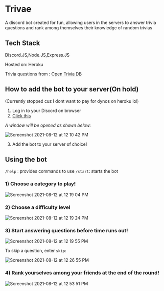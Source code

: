 # Trivae

A discord bot created for fun, allowing users in the servers to answer trivia questions and rank among themselves their knowledge of random trivias

## Tech Stack
Discord.JS,Node.JS,Express.JS

Hosted on: Heroku

Trivia questions from : <a href="https://opentdb.com"> Open Trivia DB</a>

## How to add the bot to your server(On hold)
(Currently stopped cuz I dont want to pay for dynos on heroku lol)

1) Log in to your Discord on browser
2) <a href="https://discord.com/login?redirect_to=%2Foauth2%2Fauthorize%3Fclient_id%3D855850720782581761%26scope%3Dbot%2Bapplications.commands">Click this</a>

<i>A window will be opened as shown below:</i>

 ![Screenshot 2021-08-12 at 12 10 42 PM](https://user-images.githubusercontent.com/65228562/129137140-7bd14795-1e39-433e-a1f2-ac169d51c4e4.png)

3) Add the bot to your server of choice!

## Using the bot

`/help` : provides commands to use
`/start`: starts the bot

### 1) Choose a category to play!
 
![Screenshot 2021-08-12 at 12 19 04 PM](https://user-images.githubusercontent.com/65228562/129137689-19c0cdda-e896-4744-be98-134ea930d6f8.png)

### 2) Choose a difficulty level
 
![Screenshot 2021-08-12 at 12 19 24 PM](https://user-images.githubusercontent.com/65228562/129137711-e4991953-1592-49d6-bba2-979df2954482.png)

### 3) Start answering questions before time runs out!

 ![Screenshot 2021-08-12 at 12 19 55 PM](https://user-images.githubusercontent.com/65228562/129137740-502dde10-8034-4ac0-a5d2-9fb1f04926ab.png)

 To skip a question, enter `skip`:
 
 ![Screenshot 2021-08-12 at 12 26 55 PM](https://user-images.githubusercontent.com/65228562/129138205-45558380-5531-47f1-98c2-6ec8826efbaf.png)
 
### 4) Rank yourselves among your friends at the end of the round!

 ![Screenshot 2021-08-12 at 12 53 51 PM](https://user-images.githubusercontent.com/65228562/129140079-0e737853-16ad-4fe9-8c66-1af86543a3af.png)






